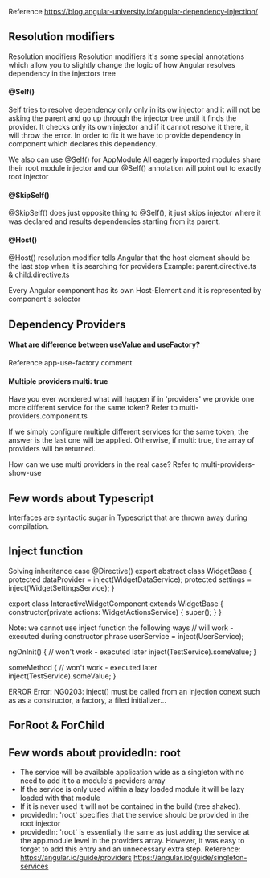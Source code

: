 Reference https://blog.angular-university.io/angular-dependency-injection/

## Resolution modifiers
Resolution modifiers Resolution modifiers it's some special annotations which allow you to slightly change the logic of how Angular resolves dependency in the injectors tree

#### @Self() 
Self tries to resolve dependency only only in its ow injector and it will not be asking the parent and go up through the injector tree until it finds the provider. It checks only its own injector and if it cannot resolve it there, it will throw the error. In order to fix it we have to provide dependency in component which declares this dependency.

We also can use @Self() for AppModule All eagerly imported modules share their root module injector and our @Self() annotation will point out to exactly root injector

#### @SkipSelf() 
@SkipSelf() does just opposite thing to @Self(), it just skips injector where it was declared and results dependencies starting from its parent.

#### @Host() 
@Host() resolution modifier tells Angular that the host element should be the last stop when it is searching for providers 
Example: parent.directive.ts & child.directive.ts

Every Angular component has its own Host-Element and it is represented by component's selector


## Dependency Providers
#### What are difference between useValue and useFactory?
Reference app-use-factory comment

#### Multiple providers multi: true
Have you ever wondered what will happen if in 'providers' we provide one more different service for the same token?
Refer to multi-providers.component.ts

If we simply configure multiple different services for the same token, the answer is the last one will be applied. Otherwise, if multi: true, the array of providers will be returned.

How can we use multi providers in the real case?
Refer to multi-providers-show-use

## Few words about Typescript
Interfaces are syntactic sugar in Typescript that are thrown away during compilation.

## Inject function
Solving inheritance case
@Directive()
export abstract class WidgetBase {
  protected dataProvider = inject(WidgetDataService);
  protected settings = inject(WidgetSettingsService);
}

export class InteractiveWidgetComponent extends WidgetBase {
  constructor(private actions: WidgetActionsService) {
    super();
  }
}

Note: we cannot use inject function the following ways
// will work - executed during constructor phrase
userService = inject(UserService);

ngOnInit() {
  // won't work - executed later
  inject(TestService).someValue;
}

someMethod {
  // won't work - executed later
  inject(TestService).someValue;
}

ERROR Error: NG0203: inject() must be called from an injection conext such as as a constructor, a factory, a filed initializer...

## ForRoot & ForChild

## Few words about providedIn: root
- The service will be available application wide as a singleton with no need to add it to a module's providers array
- If the service is only used within a lazy loaded module it will be lazy loaded with that module
- If it is never used it will not be contained in the build (tree shaked).
- providedIn: 'root' specifies that the service should be provided in the root injector
- providedIn: 'root' is essentially the same as just adding the service at the app.module level in the providers array. However, it was easy to forget to add this entry and an unnecessary extra step.
Reference:
https://angular.io/guide/providers
https://angular.io/guide/singleton-services
